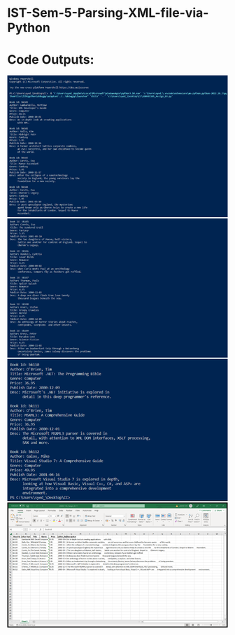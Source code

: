 # IST-Sem-5-Parsing-XML-file-via-Python

# Code Outputs:

![image](https://github.com/Qalb-E-Ali/IST-Sem-5-Parsing-XML-file-via-Python/blob/main/Code%20Output%201.png)
![image](https://github.com/Qalb-E-Ali/IST-Sem-5-Parsing-XML-file-via-Python/blob/main/Code%20Output%202.png)
![image](https://github.com/Qalb-E-Ali/IST-Sem-5-Parsing-XML-file-via-Python/blob/main/Code%20Output%203.png)
![image](https://github.com/Qalb-E-Ali/IST-Sem-5-Parsing-XML-file-via-Python/blob/main/Excel%20Output.png)
